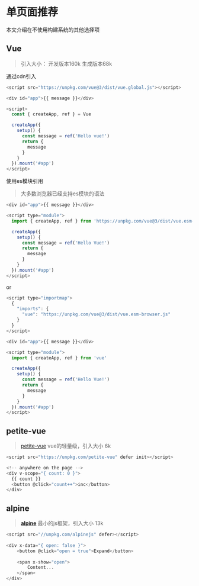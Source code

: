 # 单页面推荐

本文介绍在不使用构建系统的其他选择项

## Vue

> 引入大小： 开发版本160k  生成版本68k

通过cdn引入

```js
<script src="https://unpkg.com/vue@3/dist/vue.global.js"></script>

<div id="app">{{ message }}</div>

<script>
  const { createApp, ref } = Vue

  createApp({
    setup() {
      const message = ref('Hello vue!')
      return {
        message
      }
    }
  }).mount('#app')
</script>
```

使用es模块引用

> 大多数浏览器已经支持es模块的语法

```js
<div id="app">{{ message }}</div>

<script type="module">
  import { createApp, ref } from 'https://unpkg.com/vue@3/dist/vue.esm-browser.js'

  createApp({
    setup() {
      const message = ref('Hello Vue!')
      return {
        message
      }
    }
  }).mount('#app')
</script>
```

or

```js
<script type="importmap">
  {
    "imports": {
      "vue": "https://unpkg.com/vue@3/dist/vue.esm-browser.js"
    }
  }
</script>

<div id="app">{{ message }}</div>

<script type="module">
  import { createApp, ref } from 'vue'

  createApp({
    setup() {
      const message = ref('Hello Vue!')
      return {
        message
      }
    }
  }).mount('#app')
</script>
```

## petite-vue

> [petite-vue](https://github.com/vuejs/petite-vue) vue的轻量级，引入大小 6k

```js
<script src="https://unpkg.com/petite-vue" defer init></script>

<!-- anywhere on the page -->
<div v-scope="{ count: 0 }">
  {{ count }}
  <button @click="count++">inc</button>
</div>
```



## alpine

> **[alpine](https://github.com/alpinejs/alpine)** 最小的js框架，引入大小 13k

```js
<script src="//unpkg.com/alpinejs" defer></script>
 
<div x-data="{ open: false }">
    <button @click="open = true">Expand</button>
 
    <span x-show="open">
        Content...
    </span>
</div>
```



